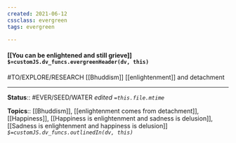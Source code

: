 ```yaml
---
created: 2021-06-12
cssclass: evergreen
tags: evergreen

---
```


#### [[You can be enlightened and still grieve]] `$=customJS.dv_funcs.evergreenHeader(dv, this)`

#TO/EXPLORE/RESEARCH [[Bhuddism]] [[enlightenment]] and detachment

---

**Status**:: #EVER/SEED/WATER 
*edited `=this.file.mtime`*

**Topics**:: [[Bhuddism]], [[enlightenment comes from detachment]], [[Happiness]], [[Happiness is enlightenment and sadness is delusion]], [[Sadness is enlightenment and happiness is delusion]] 
*`$=customJS.dv_funcs.outlinedIn(dv, this)`*

